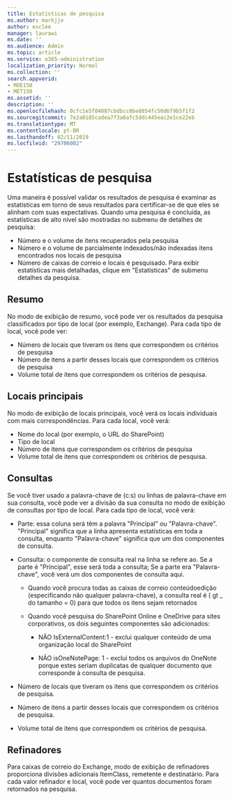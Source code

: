 ```yaml
---
title: Estatísticas de pesquisa
ms.author: markjjo
author: esclee
manager: laurawi
ms.date: ''
ms.audience: Admin
ms.topic: article
ms.service: o365-administration
localization_priority: Normal
ms.collection: ''
search.appverid:
- MOE150
- MET150
ms.assetid: ''
description: ''
ms.openlocfilehash: 0cfc1e5f04887cbdbcc0be8854fc50d6f9b5f1f2
ms.sourcegitcommit: 7e2a0185cadea7f3a6afc5ddc445eac2e1ce22eb
ms.translationtype: MT
ms.contentlocale: pt-BR
ms.lasthandoff: 02/11/2019
ms.locfileid: "29706002"
---
```

# <a name="search-statistics"></a>Estatísticas de pesquisa

Uma maneira é possível validar os resultados de pesquisa é examinar as estatísticas em torno de seus resultados para certificar-se de que eles se alinham com suas expectativas. Quando uma pesquisa é concluída, as estatísticas de alto nível são mostradas no submenu de detalhes de pesquisa:
- Número e o volume de itens recuperados pela pesquisa
- Número e o volume de parcialmente indexados/não indexadas itens encontrados nos locais de pesquisa
- Número de caixas de correio e locais é pesquisado. Para exibir estatísticas mais detalhadas, clique em "Estatísticas" de submenu detalhes da pesquisa.

## <a name="summary"></a>Resumo

No modo de exibição de resumo, você pode ver os resultados da pesquisa classificados por tipo de local (por exemplo, Exchange). Para cada tipo de local, você pode ver:
- Número de locais que tiveram os itens que correspondem os critérios de pesquisa
- Número de itens a partir desses locais que correspondem os critérios de pesquisa
- Volume total de itens que correspondem os critérios de pesquisa.

## <a name="top-locations"></a>Locais principais

No modo de exibição de locais principais, você verá os locais individuais com mais correspondências. Para cada local, você verá:
- Nome do local (por exemplo, o URL do SharePoint)
- Tipo de local
- Número de itens que correspondem os critérios de pesquisa
- Volume total de itens que correspondem os critérios de pesquisa.

## <a name="queries"></a>Consultas

Se você tiver usado a palavra-chave de (c:s) ou linhas de palavra-chave em sua consulta, você pode ver a divisão da sua consulta no modo de exibição de consultas por tipo de local. Para cada tipo de local, você verá:

- Parte: essa coluna será têm a palavra "Principal" ou "Palavra-chave". "Principal" significa que a linha apresenta estatísticas em toda a consulta, enquanto "Palavra-chave" significa que um dos componentes de consulta.

- Consulta: o componente de consulta real na linha se refere ao. Se a parte é "Principal", esse será toda a consulta; Se a parte era "Palavra-chave", você verá um dos componentes de consulta aqui.
  
  - Quando você procura todas as caixas de correio conteúdoedição (especificando não qualquer palavra-chave), a consulta real é ( gt _ do tamanho = 0) para que todos os itens sejam retornados
  
  - Quando você pesquisa do SharePoint Online e OneDrive para sites corporativos, os dois seguintes componentes são adicionados:
    
    - NÃO IsExternalContent:1 - exclui qualquer conteúdo de uma organização local do SharePoint
    
    - NÃO isOneNotePage: 1 - exclui todos os arquivos do OneNote porque estes seriam duplicatas de qualquer documento que corresponde à consulta de pesquisa.

- Número de locais que tiveram os itens que correspondem os critérios de pesquisa.

- Número de itens a partir desses locais que correspondem os critérios de pesquisa.

- Volume total de itens que correspondem os critérios de pesquisa.

## <a name="refiners"></a>Refinadores

Para caixas de correio do Exchange, modo de exibição de refinadores proporciona divisões adicionais ItemClass, remetente e destinatário. Para cada valor refinador e local, você pode ver quantos documentos foram retornados na pesquisa.